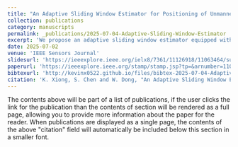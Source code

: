 ```yaml
---
title: "An Adaptive Sliding Window Estimator for Positioning of Unmanned Aerial Vehicle Using a Single Anchor"
collection: publications
category: manuscripts
permalink: _publications/2025-07-04-Adaptive-Sliding-Window-Estimator
excerpt: 'We propose an adaptive sliding window estimator equipped with an estimation reliability evaluator, where the states, noise covariance matrices, and aerial drag are estimated simultaneously.'
date: 2025-07-02
venue: 'IEEE Sensors Journal'
slidesurl: 'https://ieeexplore.ieee.org/ielx8/7361/11126918/11063464/supp1-3582282.mp4?arnumber=11063464'
paperurl: 'https://ieeexplore.ieee.org/stamp/stamp.jsp?tp=&arnumber=11063464'
bibtexurl: 'http://kevinx0522.github.io/files/bibtex-2025-07-04-Adaptive-Sliding-Window-Estimator.bib'
citation: 'K. Xiong, S. Chen and W. Dong, "An Adaptive Sliding Window Estimator for Positioning of Uncrewed Aerial Vehicle Using a Single Anchor," in IEEE Sensors Journal, vol. 25, no. 16, pp. 30799-30809, 15 Aug.15, 2025, doi: 10.1109/JSEN.2025.3582282.'
---
```

The contents above will be part of a list of publications, if the user clicks the link for the publication than the contents of section will be rendered as a full page, allowing you to provide more information about the paper for the reader. When publications are displayed as a single page, the contents of the above "citation" field will automatically be included below this section in a smaller font.